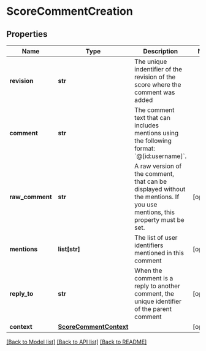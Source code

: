 # ScoreCommentCreation

## Properties
Name | Type | Description | Notes
------------ | ------------- | ------------- | -------------
**revision** | **str** | The unique indentifier of the revision of the score where the comment was added  | 
**comment** | **str** | The comment text that can includes mentions using the following format: &#x60;@[id:username]&#x60;.  | 
**raw_comment** | **str** | A raw version of the comment, that can be displayed without the mentions. If you use mentions, this property must be set.  | [optional] 
**mentions** | **list[str]** | The list of user identifiers mentioned in this comment | [optional] 
**reply_to** | **str** | When the comment is a reply to another comment, the unique identifier of the parent comment  | [optional] 
**context** | [**ScoreCommentContext**](ScoreCommentContext.md) |  | [optional] 

[[Back to Model list]](../README.md#documentation-for-models) [[Back to API list]](../README.md#documentation-for-api-endpoints) [[Back to README]](../README.md)


